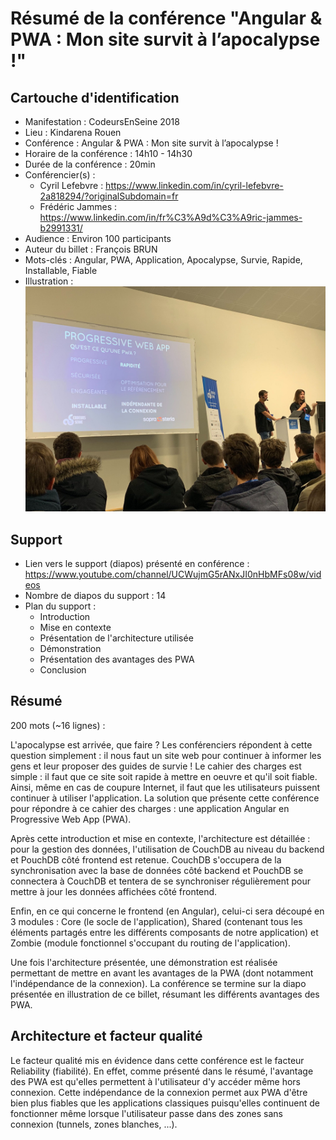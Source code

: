 # Résumé de la conférence "Angular & PWA : Mon site survit à l’apocalypse !"

## Cartouche d'identification

 - Manifestation : CodeursEnSeine 2018
 - Lieu : Kindarena Rouen
 - Conférence : Angular & PWA : Mon site survit à l’apocalypse !
 - Horaire de la conférence : 14h10 - 14h30
 - Durée de la conférence : 20min
 - Conférencier(s) :
   - Cyril Lefebvre : https://www.linkedin.com/in/cyril-lefebvre-2a818294/?originalSubdomain=fr
   - Frédéric Jammes : https://www.linkedin.com/in/fr%C3%A9d%C3%A9ric-jammes-b2991331/
 - Audience : Environ 100 participants
 - Auteur du billet : François BRUN
 - Mots-clés : Angular, PWA, Application, Apocalypse, Survie, Rapide, Installable, Fiable
 - Illustration : ![](confPWA-image.jpg)

## Support
 - Lien vers le support (diapos) présenté en conférence : https://www.youtube.com/channel/UCWujmG5rANxJI0nHbMFs08w/videos
 - Nombre de diapos du support : 14
 - Plan du support :
   - Introduction
   - Mise en contexte
   - Présentation de l'architecture utilisée
   - Démonstration
   - Présentation des avantages des PWA
   - Conclusion

## Résumé
200 mots (~16 lignes) :

L'apocalypse est arrivée, que faire ? Les conférenciers répondent à cette question simplement : il nous faut un site web pour continuer à informer les gens et leur proposer des guides de survie ! Le cahier des charges est simple : il faut que ce site soit rapide à mettre en oeuvre et qu'il soit fiable. Ainsi, même en cas de coupure Internet, il faut que les utilisateurs puissent continuer à utiliser l'application. La solution que présente cette conférence pour répondre à ce cahier des charges : une application Angular en Progressive Web App (PWA).

Après cette introduction et mise en contexte, l'architecture est détaillée : pour la gestion des données, l'utilisation de CouchDB au niveau du backend et PouchDB côté frontend est retenue. CouchDB s'occupera de la synchronisation avec la base de données côté backend et PouchDB se connectera à CouchDB et tentera de se synchroniser régulièrement pour mettre à jour les données affichées côté frontend.

Enfin, en ce qui concerne le frontend (en Angular), celui-ci sera découpé en 3 modules : Core (le socle de l'application), Shared (contenant tous les éléments partagés entre les différents composants de notre application) et Zombie (module fonctionnel s'occupant du routing de l'application).

Une fois l'architecture présentée, une démonstration est réalisée permettant de mettre en avant les avantages de la PWA (dont notamment l'indépendance de la connexion). La conférence se termine sur la diapo présentée en illustration de ce billet, résumant les différents avantages des PWA.



## Architecture et facteur qualité

Le facteur qualité mis en évidence dans cette conférence est le facteur Reliability (fiabilité). En effet, comme présenté dans le résumé, l'avantage des PWA est qu'elles permettent à l'utilisateur d'y accéder même hors connexion. Cette indépendance de la connexion permet aux PWA d'être bien plus fiables que les applications classiques puisqu'elles continuent de fonctionner même lorsque l'utilisateur passe dans des zones sans connexion (tunnels, zones blanches, ...).
